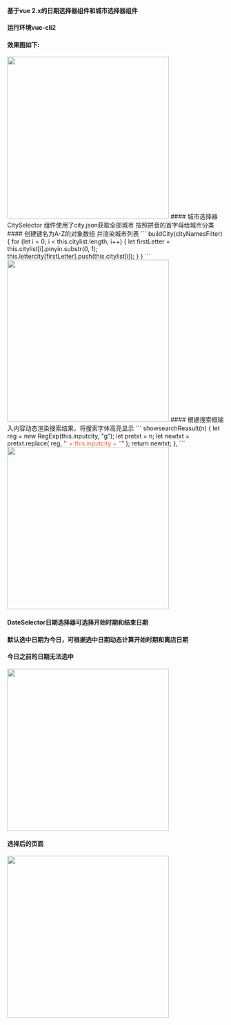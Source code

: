 #### 基于vue 2.x的日期选择器组件和城市选择器组件
#### 运行环境vue-cli2

#### 效果图如下:
<img width="375" src="https://github.com/angellfzhong/vue-date-selector/blob/master/img/1.png"/>
#### 城市选择器 CitySelector 组件使用了city.json获取全部城市 按照拼音的首字母给城市分类
#### 创建键名为A-Z的对象数组 并渲染城市列表
```
buildCity(cityNamesFilter) {
      for (let i = 0; i < this.citylist.length; i++) {
        let firstLetter = this.citylist[i].pinyin.substr(0, 1);
        this.lettercity[firstLetter].push(this.citylist[i]);
      }
    }
```
<img width="375" src="https://github.com/angellfzhong/vue-date-selector/blob/master/img/2.png"/>
#### 根据搜索框输入内容动态渲染搜索结果，将搜索字体高亮显示
```
showsearchReasult(n) {
      let reg = new RegExp(this.inputcity, "g");
      let pretxt = n;
      let newtxt = pretxt.replace(
        reg,
        '<span style="color: #ff6026">' + this.inputcity + "</span>"
      );
      return newtxt;
    },
```
<img width="375" src="https://github.com/angellfzhong/vue-date-selector/blob/master/img/3.png"/>

#### DateSelector日期选择器可选择开始时期和结束日期
#### 默认选中日期为今日，可根据选中日期动态计算开始时期和离店日期
#### 今日之前的日期无法选中
<img width="375" src="https://github.com/angellfzhong/vue-date-selector/blob/master/img/4.png"/>

#### 选择后的页面
<img width="375" src="https://github.com/angellfzhong/vue-date-selector/blob/master/img/5.png"/>


